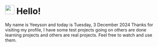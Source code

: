  <h1>
    <img src="https://emojis.slackmojis.com/emojis/images/1643510097/45343/hi.gif?1643510097" width="30"/> 
    Hello!
 </h1>
 <p>
    My name is Yeeyson and today is Tuesday, 3 December 2024
    Thanks for visiting my profile, I have some test projects going on others are done learning projects and others are real projects.
    Feel free to watch and use them.
 </p>